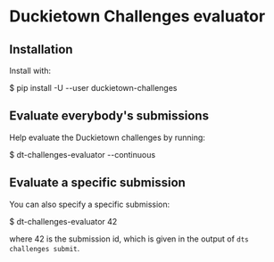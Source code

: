 # Duckietown Challenges evaluator

## Installation

Install with:

   $ pip install -U --user duckietown-challenges
  
## Evaluate everybody's submissions

Help evaluate the Duckietown challenges by running:

   $ dt-challenges-evaluator --continuous
  
## Evaluate a specific submission

You can also specify a specific submission:

   $ dt-challenges-evaluator 42
  
where 42 is the submission id, which is given in the output of `dts challenges submit`.
